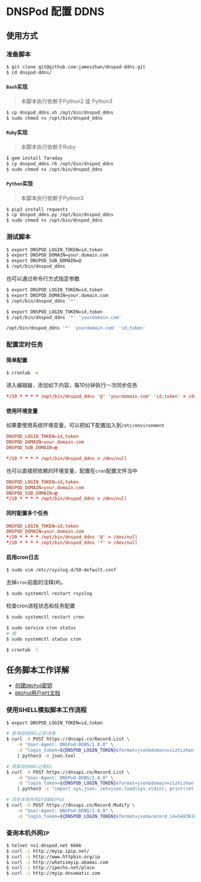 # DNSPod 配置 DDNS

## 使用方式

### 准备脚本

```bash
$ git clone git@github.com:jameszhan/dnspod-ddns.git
$ cd dnspod-ddns/
```

#### `Bash`实现

> 本脚本执行依赖于Python2 或 Python3

```bash
$ cp dnspod_ddns.sh /opt/bin/dnspod_ddns
$ sudo chmod +x /opt/bin/dnspod_ddns
```

#### `Ruby`实现

> 本脚本执行依赖于Ruby

```bash
$ gem install faraday
$ cp dnspod_ddns.rb /opt/bin/dnspod_ddns
$ sudo chmod +x /opt/bin/dnspod_ddns
```

#### `Python`实现

> 本脚本执行依赖于Python3

```bash
$ pip3 install requests
$ cp dnspod_ddns.py /opt/bin/dnspod_ddns
$ sudo chmod +x /opt/bin/dnspod_ddns
```

### 测试脚本

```bash
$ export DNSPOD_LOGIN_TOKEN=id,token
$ export DNSPOD_DOMAIN=your.domain.com
$ export DNSPOD_SUB_DOMAIN=@
$ /opt/bin/dnspod_ddns
```

也可以通过命令行方式指定参数

```bash
$ export DNSPOD_LOGIN_TOKEN=id,token
$ export DNSPOD_DOMAIN=your.domain.com
$ /opt/bin/dnspod_ddns '*'
```

```bash
$ export DNSPOD_LOGIN_TOKEN=id,token
$ /opt/bin/dnspod_ddns '*' 'yourdomain.com'
```

```bash
/opt/bin/dnspod_ddns '*' 'yourdomain.com' 'id,token'
```

### 配置定时任务

#### 简单配置

```bash
$ crontab -e
```

进入编辑器，添加如下内容，每10分钟执行一次同步任务

```conf
*/10 * * * * /opt/bin/dnspod_ddns '@' 'yourdomain.com' 'id,token' > /dev/null
```

#### 使用环境变量

如果要使用系统环境变量，可以把如下配置加入到`/etc/environment`

```conf
DNSPOD_LOGIN_TOKEN=id,token
DNSPOD_DOMAIN=your.domain.com
DNSPOD_SUB_DOMAIN=@
```

```conf
*/10 * * * * /opt/bin/dnspod_ddns > /dev/null
```

也可以直接把依赖的环境变量，配置在`cron`配置文件当中

```conf
DNSPOD_LOGIN_TOKEN=id,token
DNSPOD_DOMAIN=your.domain.com
DNSPOD_SUB_DOMAIN=@
*/10 * * * * /opt/bin/dnspod_ddns > /dev/null
```

#### 同时配置多个任务

```conf
DNSPOD_LOGIN_TOKEN=id,token
DNSPOD_DOMAIN=your.domain.com
*/10 * * * * /opt/bin/dnspod_ddns '@' > /dev/null
*/10 * * * * /opt/bin/dnspod_ddns '*' > /dev/null
```

#### 启用cron日志

```bash
$ sudo vim /etc/rsyslog.d/50-default.conf
```

去掉`cron`前面的注释(#)。

```bash
$ sudo systemctl restart rsyslog
```

检查cron进程状态和任务配置

```bash
$ sudo systemctl restart cron

$ sudo service cron status
# 或
$ sudo systemctl status cron

$ crontab -l
```

## 任务脚本工作详解

- [创建`DNSPod`密钥](https://console.dnspod.cn/account/token)
- [`DNSPod`用户`API`文档](https://www.dnspod.cn/docs/index.html)

### 使用SHELL模拟脚本工作流程

```bash
$ export DNSPOD_LOGIN_TOKEN=id,token

# 查询目标DNS记录详情
$ curl -X POST https://dnsapi.cn/Record.List \
    -H "User-Agent: DNSPod-DDNS/1.0.0" \
    -d "login_token=${DNSPOD_LOGIN_TOKEN}&format=json&domain=zizhizhan.com&record_type=A&sub_domain=@" \
    | python3 -m json.tool

# 获取目标DNS记录ID
$ curl -X POST https://dnsapi.cn/Record.List \
    -H "User-Agent: DNSPod-DDNS/1.0.0" \
    -d "login_token=${DNSPOD_LOGIN_TOKEN}&format=json&domain=zizhizhan.com&record_type=A&sub_domain=@" \
    | python3 -c "import sys,json; ret=json.load(sys.stdin); print(ret.get('records', [{}])[0].get('id', ''))"

# 同步本地外网IP到DNSPod
$ curl -X POST https://dnsapi.cn/Record.Modify \
    -H "User-Agent: DNSPod-DDNS/1.0.0" \
    -d "login_token=${DNSPOD_LOGIN_TOKEN}&format=json&record_id=548361017&value=8.8.8.8&domain=zizhizhan.com&sub_domain=@&record_type=A&record_line=默认"
```

### 查询本机外网`IP`

```bash
$ telnet ns1.dnspod.net 6666
$ curl -i http://myip.ipip.net/
$ curl -i http://www.httpbin.org/ip
$ curl -i http://whatismyip.akamai.com
$ curl -i http://ipecho.net/plain
$ curl -i http://myip.dnsomatic.com
```